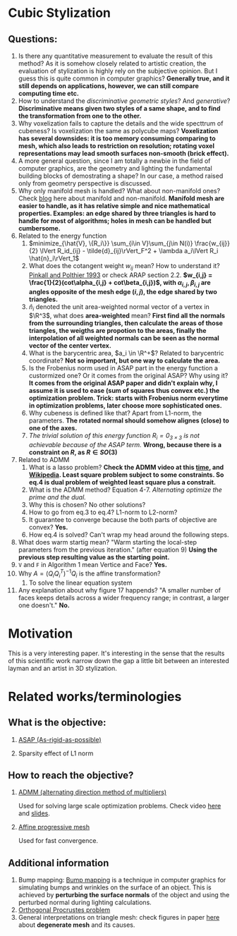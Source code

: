 # Cubic Stylization

## Questions:
1. Is there any quantitative measurement to evaluate the result of this method? As it is somehow closely related to artistic creation, the evaluation of stylization is highly rely on the subjective opinion. But I guess this is quite common in computer graphics? **Generally true, and it still depends on applications, however, we can still compare computing time etc.**
2. How to understand the *discriminative geometric styles*? And *generative*? **Discriminative means given two styles of a same shape, and to find the transformation from one to the other.**
3. Why voxelization fails to capture the details and the wide specttrum of cubeness? Is voxelization the same as polycube maps? **Voxelization has several downsides: it is too memory consuming comparing to mesh, which also leads to restriction on resolution; rotating voxel representations may lead smooth surfaces non-smooth (brick effect).**
4. A more general question, since I am totally a newbie in the field of computer graphics, are the geometry and lighting the fundamental building blocks of demostrating a shape? In our case, a method raised only from geometry perspective is discussed.
5. Why only manifold mesh is handled? What about non-manifold ones? Check [blog](http://3dprintingninja.blogspot.com/2014/07/non-manifolds-your-worst-nightmare.html) here about manifold and non-manifold. **Manifold mesh are easier to handle, as it has relative simple and nice mathematical properties. Examples: an edge shared by three triangles is hard to handle for most of algorithms; holes in mesh can be handled but cumbersome.**
6. Related to the energy function
     1. $minimize_{\hat{V}, \{R_i\}} \sum_{i\in V}\sum_{j\in N(i)} \frac{w_{ij}}{2} \lVert R_id_{ij} - \tilde{d}_{ij}\rVert_F^2 + \lambda a_i\lVert R_i \hat{n}_i\rVert_1$
     2. What does the cotangent weight $w_{ij}$ mean? How to understand it? [Pinkall and Polthier 1993](http://www.cs.jhu.edu/~misha/Fall09/Pinkall93.pdf) or check ARAP section 2.2. **$w_{i,j} = \frac{1}{2}(cot\alpha_{i,j} + cot\beta_{i,j})$, with $\alpha_{i,j},\beta_{i,j}$ are angles opposite of the mesh edge $(i,j)$, the edge shared by two triangles.**
     3. $\hat{n}_i$ denoted the unit area-weighted normal vector of a vertex in $\R^3$, what does **area-weighted** mean? **First find all the normals from the surrounding triangles, then calculate the areas of those triangles, the weigths are propotion to the areas, finally the interpolation of all weighted normals can be seen as the normal vector of the center vertex.**
     4. What is the barycentric area, $a_i \in \R^+$? Related to barycentric coordinate? **Not so important, but one way to calculate the area.**
     5. Is the Frobenius norm used in ASAP part in the energy function a custormized one? Or it comes from the original ASAP? Why using it? **It comes from the original ASAP paper and didn't explain why, I assume it is used to ease (sum of squares thus convex etc.) the optimization problem. Trick: starts with Frobenius norm everytime in optimization problems, later choose more sophisticated ones.**
     6. Why cubeness is defined like that? Apart from L1-norm, the parameters. **The rotated normal should somehow alignes (close) to one of the axes.**
     7. *The trivial solution of this energy function $R_i = 0_{3\times3}$ is not achievable because of the ASAP term.* **Wrong, because there is a constraint on $R$, as $R\in SO(3)$**
7. Related to ADMM
     1. What is a lasso problem? **Check the ADMM video at this [time](https://youtu.be/Xg0ozgCXXB8?t=3299), and [Wikipedia](https://en.wikipedia.org/wiki/Lasso_(statistics)). Least square problem subject to some constraints. So eq.4 is dual problem of weighted least square plus a constrait.**
     2. What is the ADMM method? Equation 4-7. *Alternating optimize the prime and the dual.* 
     3. Why this is chosen? No other solutions?
     4. How to go from eq.3 to eq.4? L1-norm to L2-norm?
     5. It guarantee to converge because the both parts of objective are convex? **Yes.**
     6. How eq.4 is solved? Can't wrap my head around the following steps.
8.  What does warm startig mean? "Warm starting the local-step parameters from the previous iteration." (after equation 9) **Using the previous step resulting value as the starting point.**
9.  `V` and `F` in Algorithm 1 mean Vertice and Face? **Yes.**
10. Why $A = (Q_iQ_i^T)^{-1}Q_i$ is the affine transformation?
    1.  To solve the linear equation system
11. Any explanation about why figure 17 happends? "A smaller number of faces keeps details across a wider frequency range; in contrast, a larger one doesn't." **No.**

# Motivation
This is a very interesting paper. It's interesting in the sense that the results of this scientific work narrow down the gap a little bit between an interested layman and an artist in 3D stylization. 

# Related works/terminologies

## What is the objective:
1. [ASAP (As-rigid-as-possible)](https://igl.ethz.ch/projects/ARAP/arap_web.pdf)

2. Sparsity effect of L1 norm

## How to reach the objective?
1. [ADMM (alternating direction method of multipliers)](https://web.stanford.edu/~boyd/papers/pdf/admm_distr_stats.pdf)

	Used for solving large scale optimization problems. Check video [here](https://www.youtube.com/watch?v=Xg0ozgCXXB8) and [slides](https://web.stanford.edu/~boyd/papers/pdf/admm_slides.pdf).

2. [Affine progressive mesh](http://faculty.cs.tamu.edu/schaefer/research/local_rigid.pdf)

	Used for fast convergence.

## Additional information
1. Bump mapping: [Bump mapping](https://en.wikipedia.org/wiki/Bump_mapping) is a technique in computer graphics for simulating bumps and wrinkles on the surface of an object. This is achieved by **perturbing the surface normals** of the object and using the perturbed normal during lighting calculations.
2. [Orthogonal Procrustes problem](https://en.wikipedia.org/wiki/Orthogonal_Procrustes_problem)
3. General interpretations on triangle mesh: check figures in paper [here](https://www.graphics.rwth-aachen.de/media/papers/slicing1.pdf) about **degenerate mesh** and its causes.